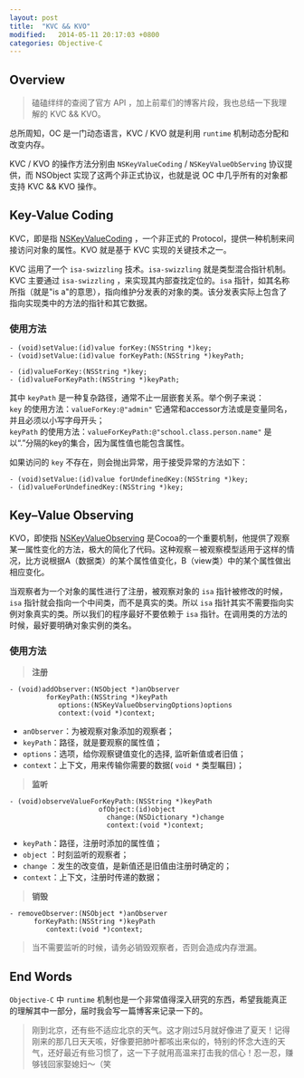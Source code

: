 ```yaml
---
layout: post
title:  "KVC && KVO"
modified:   2014-05-11 20:17:03 +0800
categories: Objective-C
---
```


## Overview

> 磕磕绊绊的查阅了官方 API ，加上前辈们的博客片段，我也总结一下我理解的 KVC && KVO。

总所周知，OC 是一门动态语言，KVC / KVO 就是利用 `runtime` 机制动态分配和改变内存。

KVC / KVO 的操作方法分别由 `NSKeyValueCoding` / `NSKeyValueObServing` 协议提供，而 NSObject 实现了这两个非正式协议，也就是说 OC 中几乎所有的对象都支持 KVC && KVO 操作。

## Key-Value Coding

KVC，即是指 [NSKeyValueCoding](https://developer.apple.com/library/mac/#documentation/Cocoa/Reference/Foundation/Protocols/NSKeyValueCoding_Protocol/Reference/Reference.html) ，一个非正式的 Protocol，提供一种机制来间接访问对象的属性。KVO 就是基于 KVC 实现的关键技术之一。

KVC 运用了一个 `isa-swizzling` 技术。`isa-swizzling` 就是类型混合指针机制。KVC 主要通过 `isa-swizzling` ，来实现其内部查找定位的。`isa` 指针，如其名称所指（就是"is a"的意思），指向维护分发表的对象的类。该分发表实际上包含了指向实现类中的方法的指针和其它数据。

###  使用方法

`- (void)setValue:(id)value forKey:(NSString *)key;`    
`- (void)setValue:(id)value forKeyPath:(NSString *)keyPath;`    

`- (id)valueForKey:(NSString *)key;`    
`- (id)valueForKeyPath:(NSString *)keyPath;`

其中 `keyPath` 是一种复杂路径，通常不止一层嵌套关系。举个例子来说：    
`key` 的使用方法：`valueForKey:@"admin"` 它通常和accessor方法或是变量同名，并且必须以小写字母开头；    
`keyPath` 的使用方法：`valueForKeyPath:@"school.class.person.name"` 是以“.”分隔的key的集合，因为属性值也能包含属性。

如果访问的 `key` 不存在，则会抛出异常，用于接受异常的方法如下：

`- (void)setValue:(id)value forUndefinedKey:(NSString *)key;`    
`- (id)valueForUndefinedKey:(NSString *)key;`

## Key–Value Observing

KVO，即使指 [NSKeyValueObserving](https://developer.apple.com/library/mac/documentation/Cocoa/Reference/Foundation/Protocols/NSKeyValueObserving_Protocol/index.html) 是Cocoa的一个重要机制，他提供了观察某一属性变化的方法，极大的简化了代码。这种观察－被观察模型适用于这样的情况，比方说根据A（数据类）的某个属性值变化，B（view类）中的某个属性做出相应变化。

当观察者为一个对象的属性进行了注册，被观察对象的 `isa` 指针被修改的时候，`isa` 指针就会指向一个中间类，而不是真实的类。所以 `isa` 指针其实不需要指向实例对象真实的类。所以我们的程序最好不要依赖于 `isa` 指针。在调用类的方法的时候，最好要明确对象实例的类名。

### 使用方法

> **注册**    

```objc
- (void)addObserver:(NSObject *)anObserver
         forKeyPath:(NSString *)keyPath
            options:(NSKeyValueObservingOptions)options
            context:(void *)context;
```    
* `anObserver`：为被观察对象添加的观察者；
* `keyPath`：路径，就是要观察的属性值；
* `options`：选项，给你观察键值变化的选择, 监听新值或者旧值；
* `context`：上下文，用来传输你需要的数据( `void *` 类型瞩目)；

> **监听**

```objc
- (void)observeValueForKeyPath:(NSString *)keyPath
                      ofObject:(id)object
                        change:(NSDictionary *)change
                        context:(void *)context;
```    
* `keyPath`：路径，注册时添加的属性值；
* `object` ：时刻监听的观察者；
* `change` ：发生的改变值，是新值还是旧值由注册时确定的；
* `context`：上下文，注册时传递的数据；

> **销毁**

```objc
- removeObserver:(NSObject *)anObserver
      forKeyPath:(NSString *)keyPath
         context:(void *)context;
```    
> 当不需要监听的时候，请务必销毁观察者，否则会造成内存泄漏。

## End Words

`Objective-C` 中 `runtime` 机制也是一个非常值得深入研究的东西，希望我能真正的理解其中一部分，届时我会写一篇博客来记录一下的。

> 刚到北京，还有些不适应北京的天气。这才刚过5月就好像进了夏天！记得刚来的那几日天天咳，好像要把肺叶都咳出来似的，特别的怀念大连的天气，还好最近有些习惯了，这一下子就用高温来打击我的信心！忍一忍，赚够钱回家娶媳妇～（笑


